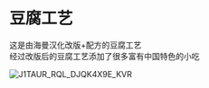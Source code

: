 # 豆腐工艺
这是由海曼汉化改版+配方的豆腐工艺
<br/>经过改版后的豆腐工艺添加了很多富有中国特色的小吃

![J1TAUR_RQL_DJQK4X9E_KVR](https://user-images.githubusercontent.com/83174104/134602564-bf45ec34-3bde-4d50-9e04-f5aa02ea0137.png)
